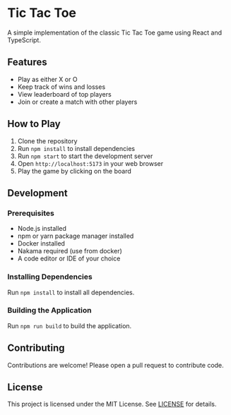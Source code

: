 # Tic Tac Toe

A simple implementation of the classic Tic Tac Toe game using React and TypeScript.

## Features

* Play as either X or O
* Keep track of wins and losses
* View leaderboard of top players
* Join or create a match with other players

## How to Play

1. Clone the repository
2. Run `npm install` to install dependencies
3. Run `npm start` to start the development server
4. Open `http://localhost:5173` in your web browser
5. Play the game by clicking on the board


## Development

### Prerequisites

* Node.js installed
* npm or yarn package manager installed
* Docker installed
* Nakama required (use from docker)
* A code editor or IDE of your choice

### Installing Dependencies

Run `npm install` to install all dependencies.


### Building the Application

Run `npm run build` to build the application.


## Contributing

Contributions are welcome! Please open a pull request to contribute code.

## License

This project is licensed under the MIT License. See [LICENSE](LICENSE) for details.
